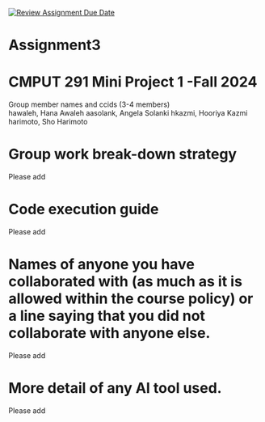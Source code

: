 [![Review Assignment Due Date](https://classroom.github.com/assets/deadline-readme-button-22041afd0340ce965d47ae6ef1cefeee28c7c493a6346c4f15d667ab976d596c.svg)](https://classroom.github.com/a/ZQQhHp7h)
# Assignment3

# CMPUT 291 Mini Project 1 -Fall 2024
Group member names and ccids (3-4 members)  
  hawaleh, Hana Awaleh
  aasolank, Angela Solanki
  hkazmi, Hooriya Kazmi
  harimoto, Sho Harimoto

# Group work break-down strategy
Please add

# Code execution guide
Please add

# Names of anyone you have collaborated with (as much as it is allowed within the course policy) or a line saying that you did not collaborate with anyone else.  
Please add

# More detail of any AI tool used.
Please add
